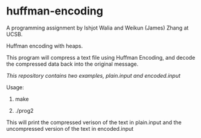 # huffman-encoding

A programming assignment by Ishjot Walia and Weikun (James) Zhang at UCSB.

Huffman encoding with heaps.

This program will compress a text file using Huffman Encoding, and decode the compressed data back into the original message.

*This repository contains two examples, plain.input and encoded.input*


Usage:
1. make

2. ./prog2

This will print the compressed verison of the text in plain.input and the uncompressed version of the text in encoded.input
